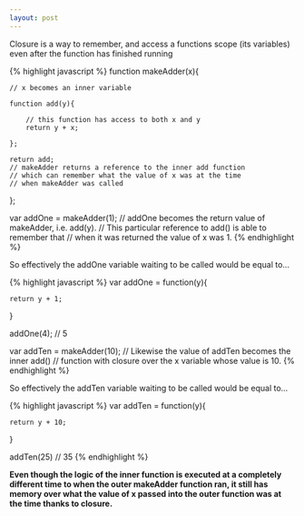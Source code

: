 ```yaml
---
layout: post
---
```


Closure is a way to remember, and access a functions scope (its variables) even after the function has finished running

{% highlight javascript %}
function makeAdder(x){

	// x becomes an inner variable

	function add(y){

		// this function has access to both x and y
		return y + x;

	};

	return add;
	// makeAdder returns a reference to the inner add function
	// which can remember what the value of x was at the time
	// when makeAdder was called

};

var addOne = makeAdder(1); 
// addOne becomes the return value of makeAdder, i.e. add(y).
// This particular reference to add() is able to remember that
// when it was returned the value of x was 1.
{% endhighlight %}

So effectively the addOne variable waiting to be called would be equal to...

{% highlight javascript %}
var addOne = function(y){

	return y + 1;

}

addOne(4); // 5

var addTen = makeAdder(10); 
// Likewise the value of addTen becomes the inner add() 
// function with closure over the x variable whose value is 10.
{% endhighlight %}

So effectively the addTen variable waiting to be called would be equal to...

{% highlight javascript %}
var addTen = function(y){

	return y + 10;

}

addTen(25) // 35
{% endhighlight %}

**Even though the logic of the inner function is executed at a completely different time to when the outer makeAdder function ran, it still has memory over what the value of x passed into the outer function was at the time thanks to closure.**

